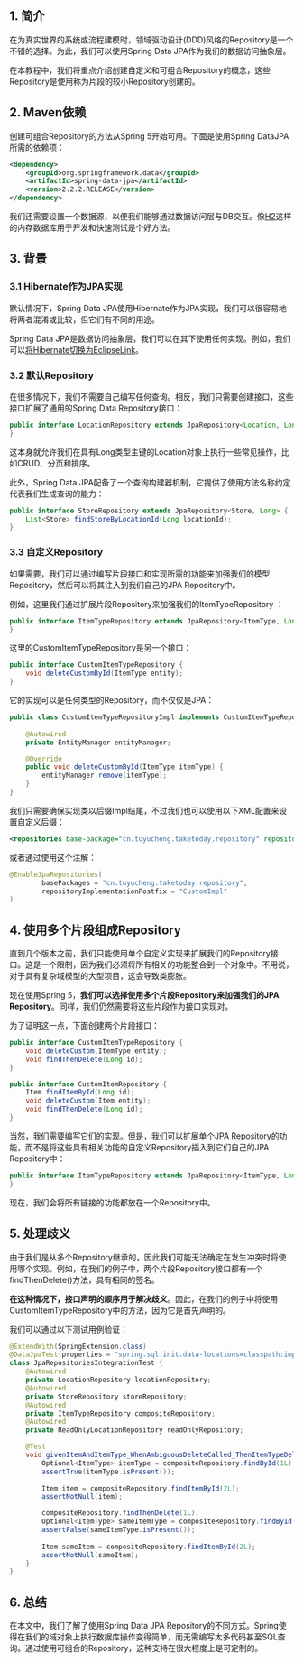 ## 1. 简介

在为真实世界的系统或流程建模时，领域驱动设计(DDD)风格的Repository是一个不错的选择。为此，我们可以使用Spring Data JPA作为我们的数据访问抽象层。

在本教程中，我们将重点介绍创建自定义和可组合Repository的概念，这些Repository是使用称为片段的较小Repository创建的。

## 2. Maven依赖

创建可组合Repository的方法从Spring 5开始可用。下面是使用Spring DataJPA所需的依赖项：

```xml
<dependency>
    <groupId>org.springframework.data</groupId>
    <artifactId>spring-data-jpa</artifactId>
    <version>2.2.2.RELEASE</version>
</dependency>
```

我们还需要设置一个数据源，以便我们能够通过数据访问层与DB交互。像[H2]()这样的内存数据库用于开发和快速测试是个好方法。

## 3. 背景

### 3.1 Hibernate作为JPA实现

默认情况下，Spring Data JPA使用Hibernate作为JPA实现，我们可以很容易地将两者混淆或比较，但它们有不同的用途。

Spring Data JPA是数据访问抽象层，我们可以在其下使用任何实现。例如，我们可以[将Hibernate切换为EclipseLink]()。

### 3.2 默认Repository

在很多情况下，我们不需要自己编写任何查询。相反，我们只需要创建接口，这些接口扩展了通用的Spring Data Repository接口：

```java
public interface LocationRepository extends JpaRepository<Location, Long> {
}
```

这本身就允许我们在具有Long类型主键的Location对象上执行一些常见操作，比如CRUD、分页和排序。

此外，Spring Data JPA配备了一个查询构建器机制，它提供了使用方法名称约定代表我们生成查询的能力：

```java
public interface StoreRepository extends JpaRepository<Store, Long> {
    List<Store> findStoreByLocationId(Long locationId);
}
```

### 3.3 自定义Repository

如果需要，我们可以通过编写片段接口和实现所需的功能来加强我们的模型Repository，然后可以将其注入到我们自己的JPA Repository中。

例如，这里我们通过扩展片段Repository来加强我们的ItemTypeRepository ：

```java
public interface ItemTypeRepository extends JpaRepository<ItemType, Long>, CustomItemTypeRepository {
}
```

这里的CustomItemTypeRepository是另一个接口：

```java
public interface CustomItemTypeRepository {
    void deleteCustomById(ItemType entity);
}
```

它的实现可以是任何类型的Repository，而不仅仅是JPA：

```java
public class CustomItemTypeRepositoryImpl implements CustomItemTypeRepository {
 
    @Autowired
    private EntityManager entityManager;

    @Override
    public void deleteCustomById(ItemType itemType) {
        entityManager.remove(itemType);
    }
}
```

我们只需要确保实现类以后缀Impl结尾，不过我们也可以使用以下XML配置来设置自定义后缀：

```xml
<repositories base-package="cn.tuyucheng.taketoday.repository" repository-impl-postfix="CustomImpl" />
```

或者通过使用这个注解：

```java
@EnableJpaRepositories(
        basePackages = "cn.tuyucheng.taketoday.repository", 
        repositoryImplementationPostfix = "CustomImpl"
)
```

## 4. 使用多个片段组成Repository

直到几个版本之前，我们只能使用单个自定义实现来扩展我们的Repository接口。这是一个限制，因为我们必须将所有相关的功能整合到一个对象中。不用说，对于具有复杂域模型的大型项目，这会导致类膨胀。

现在使用Spring 5，**我们可以选择使用多个片段Repository来加强我们的JPA Repository**。同样，我们仍然需要将这些片段作为接口实现对。

为了证明这一点，下面创建两个片段接口：

```java
public interface CustomItemTypeRepository {
    void deleteCustom(ItemType entity);
    void findThenDelete(Long id);
}

public interface CustomItemRepository {
    Item findItemById(Long id);
    void deleteCustom(Item entity);
    void findThenDelete(Long id);
}
```

当然，我们需要编写它们的实现。但是，我们可以扩展单个JPA Repository的功能，而不是将这些具有相关功能的自定义Repository插入到它们自己的JPA Repository中：

```java
public interface ItemTypeRepository extends JpaRepository<ItemType, Long>, CustomItemTypeRepository, CustomItemRepository {
}
```

现在，我们会将所有链接的功能都放在一个Repository中。

## 5. 处理歧义

由于我们是从多个Repository继承的，因此我们可能无法确定在发生冲突时将使用哪个实现。例如，在我们的例子中，两个片段Repository接口都有一个findThenDelete()方法，具有相同的签名。

**在这种情况下，接口声明的顺序用于解决歧义**。因此，在我们的例子中将使用CustomItemTypeRepository中的方法，因为它是首先声明的。

我们可以通过以下测试用例验证：

```java
@ExtendWith(SpringExtension.class)
@DataJpaTest(properties = "spring.sql.init.data-locations=classpath:import_entities.sql", showSql = false)
class JpaRepositoriesIntegrationTest {
    @Autowired
    private LocationRepository locationRepository;
    @Autowired
    private StoreRepository storeRepository;
    @Autowired
    private ItemTypeRepository compositeRepository;
    @Autowired
    private ReadOnlyLocationRepository readOnlyRepository;

    @Test
    void givenItemAndItemType_WhenAmbiguousDeleteCalled_ThenItemTypeDeletedAndNotItem() {
        Optional<ItemType> itemType = compositeRepository.findById(1L);
        assertTrue(itemType.isPresent());
        
        Item item = compositeRepository.findItemById(2L);
        assertNotNull(item);

        compositeRepository.findThenDelete(1L);
        Optional<ItemType> sameItemType = compositeRepository.findById(1L);
        assertFalse(sameItemType.isPresent());
        
        Item sameItem = compositeRepository.findItemById(2L);
        assertNotNull(sameItem);
    }
}
```

## 6. 总结

在本文中，我们了解了使用Spring Data JPA Repository的不同方式。Spring使得在我们的域对象上执行数据库操作变得简单，而无需编写太多代码甚至SQL查询。通过使用可组合的Repository，这种支持在很大程度上是可定制的。